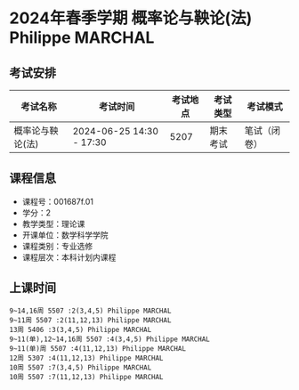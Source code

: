 # 2024年春季学期 概率论与鞅论(法) Philippe MARCHAL




## 考试安排

| 考试名称 | 考试时间 | 考试地点 | 考试类型 | 考试模式 |
| -------- | -------- | -------- | -------- | -------- |
| 概率论与鞅论(法) | 2024-06-25 14:30 - 17:30 | 5207 | 期末考试 | 笔试（闭卷） |





## 课程信息

- 课程号：001687f.01
- 学分：2
- 教学类型：理论课
- 开课单位：数学科学学院
- 课程类别：专业选修
- 课程层次：本科计划内课程

## 上课时间

```
9~14,16周 5507 :2(3,4,5) Philippe MARCHAL
9~11周 5507 :2(11,12,13) Philippe MARCHAL
13周 5406 :3(3,4,5) Philippe MARCHAL
9~11(单),12~14,16周 5507 :4(3,4,5) Philippe MARCHAL
9~11(单)周 5507 :4(11,12,13) Philippe MARCHAL
12周 5307 :4(11,12,13) Philippe MARCHAL
10周 5507 :7(3,4,5) Philippe MARCHAL
10周 5507 :7(11,12,13) Philippe MARCHAL
```


